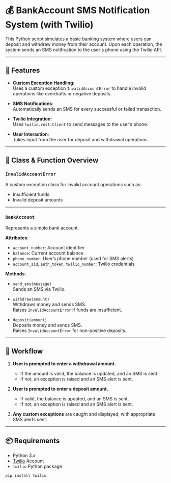# 💰 BankAccount SMS Notification System (with Twilio)

This Python script simulates a basic banking system where users can deposit and withdraw money from their account. Upon each operation, the system sends an SMS notification to the user's phone using the Twilio API.

---

## 📜 Features

- **Custom Exception Handling**:  
  Uses a custom exception `InvalidAccountError` to handle invalid operations like overdrafts or negative deposits.

- **SMS Notifications**:  
  Automatically sends an SMS for every successful or failed transaction.

- **Twilio Integration**:  
  Uses `twilio.rest.Client` to send messages to the user’s phone.

- **User Interaction**:  
  Takes input from the user for deposit and withdrawal operations.

---

## 🧾 Class & Function Overview

### `InvalidAccountError`

A custom exception class for invalid account operations such as:
- Insufficient funds
- Invalid deposit amounts

---

### `BankAccount`

Represents a simple bank account.

**Attributes**:
- `account_number`: Account identifier  
- `balance`: Current account balance  
- `phone_number`: User’s phone number (used for SMS alerts)  
- `account_sid`, `auth_token`, `twilio_number`: Twilio credentials  

**Methods**:

- `send_sms(message)`  
  Sends an SMS via Twilio.

- `withdraw(amount)`  
  Withdraws money and sends SMS.  
  Raises `InvalidAccountError` if funds are insufficient.

- `deposit(amount)`  
  Deposits money and sends SMS.  
  Raises `InvalidAccountError` for non-positive deposits.

---

## 🔄 Workflow

1. **User is prompted to enter a withdrawal amount.**
   - If the amount is valid, the balance is updated, and an SMS is sent.
   - If not, an exception is raised and an SMS alert is sent.

2. **User is prompted to enter a deposit amount.**
   - If valid, the balance is updated, and an SMS is sent.
   - If not, an exception is raised and an SMS alert is sent.

3. **Any custom exceptions** are caught and displayed, with appropriate SMS alerts sent.

---

## 📦 Requirements

- Python 3.x
- [Twilio](https://www.twilio.com/) Account
- `twilio` Python package

```bash
pip install twilio
